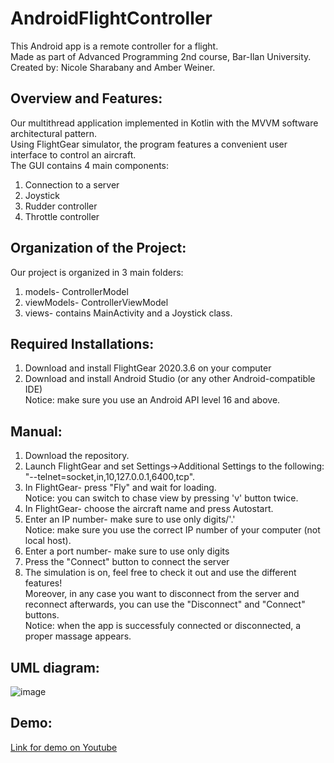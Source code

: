 # AndroidFlightController
This Android app is a remote controller for a flight.  
Made as part of Advanced Programming 2nd course, Bar-Ilan University.  
Created by: Nicole Sharabany and Amber Weiner.

## Overview and Features:
Our multithread application implemented in Kotlin with the MVVM software architectural pattern.  
Using FlightGear simulator, the program features a convenient user interface to control an aircraft.  
The GUI contains 4 main components: 
1. Connection to a server
2. Joystick
3. Rudder controller
4. Throttle controller

## Organization of the Project:
Our project is organized in 3 main folders:
1. models- ControllerModel
2. viewModels- ControllerViewModel
3. views- contains MainActivity and a Joystick class.

## Required Installations:
1. Download and install FlightGear 2020.3.6 on your computer
2. Download and install Android Studio (or any other Android-compatible IDE)  
Notice: make sure you use an Android API level 16 and above.

## Manual:
1. Download the repository.  
2. Launch FlightGear and set Settings->Additional Settings to the following:  
"--telnet=socket,in,10,127.0.0.1,6400,tcp".  
3. In FlightGear- press "Fly" and wait for loading.  
Notice: you can switch to chase view by pressing 'v' button twice.  
4. In FlightGear- choose the aircraft name and press Autostart.  
5. Enter an IP number- make sure to use only digits/'.'  
Notice: make sure you use the correct IP number of your computer (not local host). 
6. Enter a port number- make sure to use only digits
7. Press the "Connect" button to connect the server
8. The simulation is on, feel free to check it out and use the different features!  
Moreover, in any case you want to disconnect from the server and reconnect afterwards, you can use the "Disconnect" and "Connect" buttons.  
Notice: when the app is successfuly connected or disconnected, a proper massage appears.

## UML diagram:
![image](https://user-images.githubusercontent.com/63461543/123432200-c9c65980-d5d2-11eb-8a8d-d6b4e8b393b2.png)


## Demo:
[Link for demo on Youtube](https://www.youtube.com/watch?v=dw-1d0mpA-o&ab_channel=%D7%A0%D7%99%D7%A7%D7%95%D7%9C%D7%A9%D7%94%D7%A8%D7%91%D7%A0%D7%99)
